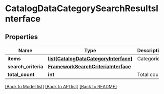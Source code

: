 # CatalogDataCategorySearchResultsInterface

## Properties
Name | Type | Description | Notes
------------ | ------------- | ------------- | -------------
**items** | [**list[CatalogDataCategoryInterface]**](CatalogDataCategoryInterface.md) | Categories | 
**search_criteria** | [**FrameworkSearchCriteriaInterface**](FrameworkSearchCriteriaInterface.md) |  | 
**total_count** | **int** | Total count. | 

[[Back to Model list]](../README.md#documentation-for-models) [[Back to API list]](../README.md#documentation-for-api-endpoints) [[Back to README]](../README.md)



